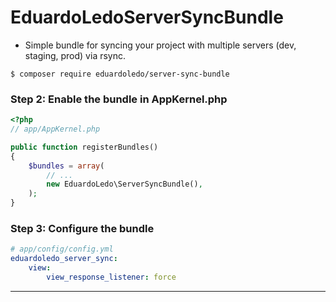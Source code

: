# EduardoLedoServerSyncBundle
- Simple bundle for syncing your project with multiple servers (dev, staging, prod) via rsync.
```
$ composer require eduardoledo/server-sync-bundle

```

### Step 2: Enable the bundle in AppKernel.php

```php
<?php
// app/AppKernel.php

public function registerBundles()
{
    $bundles = array(
        // ...
        new EduardoLedo\ServerSyncBundle(),
    );
}
```
### Step 3: Configure the bundle

```yaml
# app/config/config.yml
eduardoledo_server_sync:
    view:
        view_response_listener: force
```
---
